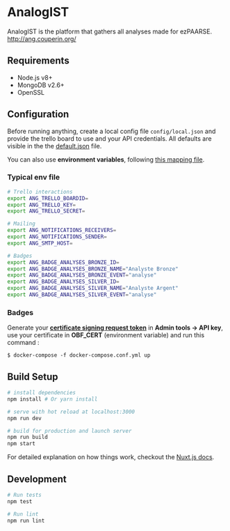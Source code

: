 # AnalogIST

AnalogIST is the platform that gathers all analyses made for ezPAARSE.
http://ang.couperin.org/

## Requirements

- Node.js v8+
- MongoDB v2.6+
- OpenSSL

## Configuration

Before running anything, create a local config file `config/local.json` and provide the trello board to use and your API credentials. All defaults are visible in the the [default.json](https://github.com/ezpaarse-project/analogist/blob/master/config/default.json) file.

You can also use **environment variables**, following [this mapping file](https://github.com/ezpaarse-project/analogist/blob/master/config/custom-environment-variables.json).

### Typical env file
```bash
# Trello interactions
export ANG_TRELLO_BOARDID=
export ANG_TRELLO_KEY=
export ANG_TRELLO_SECRET=

# Mailing
export ANG_NOTIFICATIONS_RECEIVERS=
export ANG_NOTIFICATIONS_SENDER=
export ANG_SMTP_HOST=

# Badges
export ANG_BADGE_ANALYSES_BRONZE_ID=
export ANG_BADGE_ANALYSES_BRONZE_NAME="Analyste Bronze"
export ANG_BADGE_ANALYSES_BRONZE_EVENT="analyse"
export ANG_BADGE_ANALYSES_SILVER_ID=
export ANG_BADGE_ANALYSES_SILVER_NAME="Analyste Argent"
export ANG_BADGE_ANALYSES_SILVER_EVENT="analyse"
```

### Badges

Generate your [**certificate signing request token**](https://openbadgefactory.com/) in **Admin tools &rarr; API key**, use your certificate in **OBF_CERT** (environment variable) and run this command :
```
$ docker-compose -f docker-compose.conf.yml up
```

## Build Setup

``` bash
# install dependencies
npm install # Or yarn install

# serve with hot reload at localhost:3000
npm run dev

# build for production and launch server
npm run build
npm start
```

For detailed explanation on how things work, checkout the [Nuxt.js docs](https://github.com/nuxt/nuxt.js).


## Development

```bash
# Run tests
npm test

# Run lint
npm run lint
```
